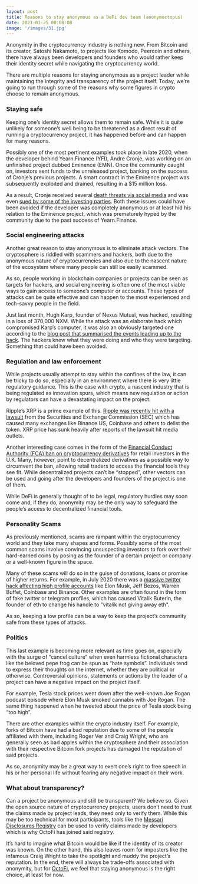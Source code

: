 ```yaml
---
layout: post
title: Reasons to stay anonymous as a DeFi dev team (anonymoctopus)
date: 2021-01-25 00:08:08
image: '/images/31.jpg'
---
```


Anonymity in the cryptocurrency industry is nothing new. From Bitcoin and its creator, Satoshi Nakamoto, to projects like Komodo, Peercoin and others, there have always been developers and founders who would rather keep their identity secret while navigating the cryptocurrency world.

There are multiple reasons for staying anonymous as a project leader while maintaining the integrity and transparency of the project itself. Today, we’re going to run through some of the reasons why some figures in crypto choose to remain anonymous.

### Staying safe

Keeping one’s identity secret allows them to remain safe. While it is quite unlikely for someone’s well being to be threatened as a direct result of running a cryptocurrency project, it has happened before and can happen for many reasons. 

Possibly one of the most pertinent examples took place in late 2020, when the developer behind  Yearn.Finance (YFI), Andre Cronje, was working on an unfinished project dubbed Eminence (EMN). Once the community caught on, investors sent funds to the unreleased project, banking on the success of Cronje’s previous projects. A smart contract in the Eminence project was subsequently exploited and drained, resulting in a $15 million loss. 

As a result, Cronje received several [death threats via social media](https://cointelegraph.com/news/yfi-s-andre-cronje-disappeared-after-death-threats-will-love-bring-him-back) and was even [sued by some of the investing parties](https://blockchain.news/news/yearn.finance-andre-cronje-sued-eminence-project-hack-death-threats). Both these issues could have been avoided if the developer was completely anonymous or at least hid his relation to the Eminence project, which was prematurely hyped by the community due to the past success of Yearn.Finance.

### Social engineering attacks

Another great reason to stay anonymous is to eliminate attack vectors. The cryptosphere is riddled with scammers and hackers, both due to the anonymous nature of cryptocurrencies and also due to the nascent nature of the ecosystem where many people can still be easily scammed. 

As so, people working in blockchain companies or projects can be seen as targets for hackers, and social engineering is often one of the most viable ways to gain access to someone’s computer or accounts. These types of attacks can be quite effective and can happen to the most experienced and tech-savvy people in the field.

Just last month, Hugh Karp, founder of Nexus Mutual, was hacked, resulting in a loss of 370,000 NXM. While the attack was an elaborate hack which compromised Karp’s computer, it was also an obviously targeted one according to the [blog post that summarised the events leading up to the hack](https://medium.com/@hugh_karp/nxm-hack-update-72c5c017b48).
The hackers knew what they were doing and who they were targeting. Something that could have been avoided. 

### Regulation and law enforcement

While projects usually attempt to stay within the confines of the law, it can be tricky to do so, especially in an environment where there is very little regulatory guidance. This is the case with crypto, a nascent industry that is being regulated as innovation spurs, which means new regulation or action by regulators can have a devastating impact on the project. 

Ripple’s XRP is a prime example of this. [Ripple was recently hit with a lawsuit](https://cointelegraph.com/news/sec-set-to-sue-ripple-with-xrp-in-the-crosshairs) from the Securities and Exchange Commission (SEC) which has caused many exchanges like Binance US, Coinbase and others to delist the token. XRP price has sunk heavily after reports of the lawsuit hit media outlets. 

Another interesting case comes in the form of the [Financial Conduct Authority (FCA) ban on cryptocurrency derivatives](https://www.coindesk.com/fca-bans-sale-of-cryptoderivatives-to-retail-consumers-in-uk) for retail investors in the U.K. Many, however, point to decentralized derivatives as a possible way to circumvent the ban, allowing retail traders to access the financial tools they see fit. While decentralized projects can’t be “stopped”, other vectors can be used and going after the developers and founders of the project is one of them.

While DeFi is generally thought of to be legal, regulatory hurdles may soon come and, if they do, anonymity may be the only way to safeguard the people’s access to decentralized financial tools. 

### Personality Scams

As previously mentioned, scams are rampant within the cryptocurrency world and they take many shapes and forms. Possibly some of the most common scams involve convincing unsuspecting investors to fork over their hard-earned coins by posing as the founder of a certain project or company or a well-known figure in the space.

Many of these scams will do so in the guise of donations, loans or promise of higher returns. For example, in July 2020 there was a [massive twitter hack affecting high profile accounts](https://www.theverge.com/22163643/twitter-hack-bitcoin-scam-july-2020-elon-musk) like Elon Musk, Jeff Bezos, Warren Buffet, Coinbase and Binance. Other examples are often found in the form of fake twitter or telegram profiles, which has caused Vitalik Buterin, the founder of eth to change his handle to "vitalik not giving away eth".

As so, keeping a low profile can be a way to keep the project’s community safe from these types of attacks.

### Politics 

This last example is becoming more relevant as time goes on, especially with the surge of “cancel culture” when even harmless fictional characters like the beloved pepe frog can be spun as “hate symbols”. Individuals tend to express their thoughts on the internet, whether they are political or otherwise. Controversial opinions, statements or actions by the leader of a project can have a negative impact on the project itself. 

For example, Tesla stock prices went down after the well-known Joe Rogan podcast episode where Elon Musk smoked cannabis with Joe Rogan. The same thing happened when he tweeted about the price of Tesla stock being “too high”. 

There are other examples within the crypto industry itself. For example, forks of Bitcoin have had a bad reputation due to some of the people affiliated with them, including Roger Ver and Craig Wright, who are generally seen as bad apples within the cryptosphere and their association with their respective Bitcoin fork projects has damaged the reputation of said projects. 

As so, anonymity may be a great way to exert one’s right to free speech in his or her personal life without fearing any negative impact on their work. 

### What about transparency?

Can a project be anonymous and still be transparent? We believe so. Given the open source nature of cryptocurrency projects, users don’t need to trust the claims made by project leads, they need only to verify them. While this may be too technical for most participants, tools like the [Messari Disclosures Registry](https://messari.io/registry) can be used to verify claims made by developers which is why OctoFi has joined said registry.

It’s hard to imagine what Bitcoin would be like if the identity of its creator was known. On the other hand, this also leaves room for imposters like the infamous Craig Wright to take the spotlight and muddy the project’s reputation. In the end, there will always be trade-offs associated with anonymity, but for [OctoFi](https://octo.fi), we feel that staying anonymous is the right choice, at least for now.
